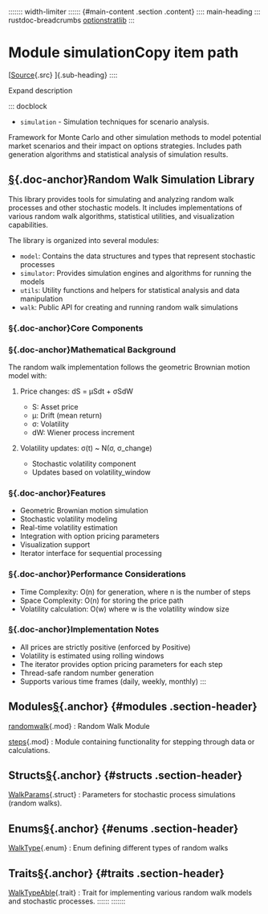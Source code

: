 ::::::: width-limiter
:::::: {#main-content .section .content}
:::: main-heading
::: rustdoc-breadcrumbs
[optionstratlib](../index.html)
:::

# Module simulationCopy item path

[[Source](../../src/optionstratlib/simulation/mod.rs.html#1-121){.src}
]{.sub-heading}
::::

Expand description

::: docblock
- `simulation` - Simulation techniques for scenario analysis.

Framework for Monte Carlo and other simulation methods to model
potential market scenarios and their impact on options strategies.
Includes path generation algorithms and statistical analysis of
simulation results.

## [§](#random-walk-simulation-library){.doc-anchor}Random Walk Simulation Library

This library provides tools for simulating and analyzing random walk
processes and other stochastic models. It includes implementations of
various random walk algorithms, statistical utilities, and visualization
capabilities.

The library is organized into several modules:

- `model`: Contains the data structures and types that represent
  stochastic processes
- `simulator`: Provides simulation engines and algorithms for running
  the models
- `utils`: Utility functions and helpers for statistical analysis and
  data manipulation
- `walk`: Public API for creating and running random walk simulations

### [§](#core-components){.doc-anchor}Core Components

### [§](#mathematical-background){.doc-anchor}Mathematical Background

The random walk implementation follows the geometric Brownian motion
model with:

1.  Price changes: dS = μSdt + σSdW

    - S: Asset price
    - μ: Drift (mean return)
    - σ: Volatility
    - dW: Wiener process increment

2.  Volatility updates: σ(t) \~ N(σ, σ_change)

    - Stochastic volatility component
    - Updates based on volatility_window

### [§](#features){.doc-anchor}Features

- Geometric Brownian motion simulation
- Stochastic volatility modeling
- Real-time volatility estimation
- Integration with option pricing parameters
- Visualization support
- Iterator interface for sequential processing

### [§](#performance-considerations){.doc-anchor}Performance Considerations

- Time Complexity: O(n) for generation, where n is the number of steps
- Space Complexity: O(n) for storing the price path
- Volatility calculation: O(w) where w is the volatility window size

### [§](#implementation-notes){.doc-anchor}Implementation Notes

- All prices are strictly positive (enforced by Positive)
- Volatility is estimated using rolling windows
- The iterator provides option pricing parameters for each step
- Thread-safe random number generation
- Supports various time frames (daily, weekly, monthly)
:::

## Modules[§](#modules){.anchor} {#modules .section-header}

[randomwalk](randomwalk/index.html "mod optionstratlib::simulation::randomwalk"){.mod}
:   Random Walk Module

[steps](steps/index.html "mod optionstratlib::simulation::steps"){.mod}
:   Module containing functionality for stepping through data or
    calculations.

## Structs[§](#structs){.anchor} {#structs .section-header}

[WalkParams](struct.WalkParams.html "struct optionstratlib::simulation::WalkParams"){.struct}
:   Parameters for stochastic process simulations (random walks).

## Enums[§](#enums){.anchor} {#enums .section-header}

[WalkType](enum.WalkType.html "enum optionstratlib::simulation::WalkType"){.enum}
:   Enum defining different types of random walks

## Traits[§](#traits){.anchor} {#traits .section-header}

[WalkTypeAble](trait.WalkTypeAble.html "trait optionstratlib::simulation::WalkTypeAble"){.trait}
:   Trait for implementing various random walk models and stochastic
    processes.
::::::
:::::::
